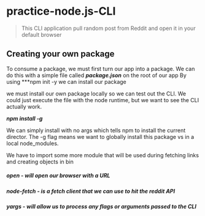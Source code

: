 # practice-node.js-CLI
>This CLI application pull random post from Reddit and open it in your default browser

## Creating your own package
To consume a package, we must first turn our app into a package. We can do this with a simple file called ***package.json*** on the root of our app
By using ***npm init -y we can install our package

we must install our own package locally so we can test out the CLI. We could just execute the file with the node runtime, but we want to see the CLI actually work.

***npm install -g***

We can simply install with no args which tells npm to install the current director. The -g flag means we want to globally install this package vs in a local node_modules.

We have to import some more module that will be used during fetching links and creating objects in bin
##### open - *will open our browser with a URL*
##### node-fetch - *is a fetch client that we can use to hit the reddit API*
##### yargs - *will allow us to process any flags or arguments passed to the CLI*
